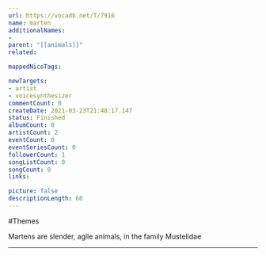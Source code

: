 ```yaml
---
url: https://vocadb.net/T/7916
name: marten
additionalNames: 
- 
parent: "[[animals]]"
related:

mappedNicoTags:

newTargets:
- artist
- voicesynthesizer
commentCount: 0
createDate: 2021-03-23T21:48:17.147
status: Finished
albumCount: 0
artistCount: 2
eventCount: 0
eventSeriesCount: 0
followerCount: 1
songListCount: 0
songCount: 0
links: 

picture: false
descriptionLength: 60
---
```


#Themes

Martens are slender, agile animals, in the family Mustelidae

---

